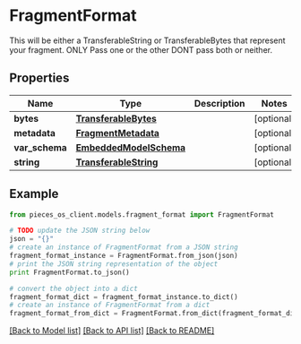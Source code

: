 # FragmentFormat

This will be either a TransferableString or TransferableBytes that represent your fragment. ONLY Pass one or the other DONT pass both or neither.

## Properties
Name | Type | Description | Notes
------------ | ------------- | ------------- | -------------
**bytes** | [**TransferableBytes**](TransferableBytes.md) |  | [optional] 
**metadata** | [**FragmentMetadata**](FragmentMetadata.md) |  | [optional] 
**var_schema** | [**EmbeddedModelSchema**](EmbeddedModelSchema.md) |  | [optional] 
**string** | [**TransferableString**](TransferableString.md) |  | [optional] 

## Example

```python
from pieces_os_client.models.fragment_format import FragmentFormat

# TODO update the JSON string below
json = "{}"
# create an instance of FragmentFormat from a JSON string
fragment_format_instance = FragmentFormat.from_json(json)
# print the JSON string representation of the object
print FragmentFormat.to_json()

# convert the object into a dict
fragment_format_dict = fragment_format_instance.to_dict()
# create an instance of FragmentFormat from a dict
fragment_format_from_dict = FragmentFormat.from_dict(fragment_format_dict)
```
[[Back to Model list]](../README.md#documentation-for-models) [[Back to API list]](../README.md#documentation-for-api-endpoints) [[Back to README]](../README.md)



